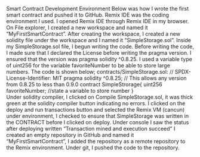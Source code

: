 Smart Contract Development Environment
Below was how I wrote the first smart contract and pushed it to GitHub. Remix IDE was the coding environment I used.
I opened Remix IDE through Remix IDE in my browser. On File explorer, I created a new workspace and named it “MyFirstSmartContract”. After creating the workspace, I created a new solidity file under the workspace and I named it “SimpleStorage.sol”. Inside my SimpleStorage.sol file, I begun writing the code. Before writing the code, I made sure that I declared the License before writing the pragma version. I ensured that the version was pragma solidity ^0.8.25. I used a variable type of uint256 for the variable favoriteNumber to be able to store large numbers. The code is shown below;
contracts/SimpleStorage.sol: 
// SPDX-License-Identifier: MIT
pragma solidity ^0.8.25; // This allows any version from 0.8.25 to less than 0.9.0
contract SimpleStrorage{
    uint256 favoriteNumber; //state a variable to store number
}  
Under solidity compiler, I clicked on Compile SimpleStorage.sol, it was thick green at the solidity compiler button indicating no errors. 
I clicked on the deploy and run transactions button and selected the Remix VM (cancun) under environment, I checked to ensure that SimpleStorage was written in the CONTRACT before I clicked on deploy. Under console I saw the status after deploying written “Transaction mined and execution succeed”
I created an empty repository in GitHub and named it “MyFirstSmartContract”, I added the repository as a remote repository to the Remix environment. Under git, I pushed the code to the repository.   
